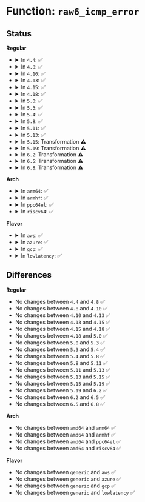 # Function: <code>raw6_icmp_error</code>

## Status
<b>Regular</b>
<ul>
<li>
<details>
<summary>In <code>4.4</code>: ✅</summary>

```c
void raw6_icmp_error(struct sk_buff *skb, int nexthdr, u8 type, u8 code, int inner_offset, __be32 info);
```

**Collision:** Unique Global

**Inline:** No

**Transformation:** False

**Instances:**

```
In net/ipv6/raw.c (ffffffff817e69b0)
Location: net/ipv6/raw.c:359
Inline: False
Direct callers:
  - net/ipv6/icmp.c:icmpv6_notify
```
**Symbols:**

```
ffffffff817e69b0-ffffffff817e6baf: raw6_icmp_error (STB_GLOBAL)
```
</details>
</li>
<li>
<details>
<summary>In <code>4.8</code>: ✅</summary>

```c
void raw6_icmp_error(struct sk_buff *skb, int nexthdr, u8 type, u8 code, int inner_offset, __be32 info);
```

**Collision:** Unique Global

**Inline:** No

**Transformation:** False

**Instances:**

```
In net/ipv6/raw.c (ffffffff81854d30)
Location: net/ipv6/raw.c:359
Inline: False
Direct callers:
  - net/ipv6/icmp.c:icmpv6_notify
```
**Symbols:**

```
ffffffff81854d30-ffffffff81854f4b: raw6_icmp_error (STB_GLOBAL)
```
</details>
</li>
<li>
<details>
<summary>In <code>4.10</code>: ✅</summary>

```c
void raw6_icmp_error(struct sk_buff *skb, int nexthdr, u8 type, u8 code, int inner_offset, __be32 info);
```

**Collision:** Unique Global

**Inline:** No

**Transformation:** False

**Instances:**

```
In net/ipv6/raw.c (ffffffff81886aa0)
Location: net/ipv6/raw.c:361
Inline: False
Direct callers:
  - net/ipv6/icmp.c:icmpv6_notify
```
**Symbols:**

```
ffffffff81886aa0-ffffffff81886cbb: raw6_icmp_error (STB_GLOBAL)
```
</details>
</li>
<li>
<details>
<summary>In <code>4.13</code>: ✅</summary>

```c
void raw6_icmp_error(struct sk_buff *skb, int nexthdr, u8 type, u8 code, int inner_offset, __be32 info);
```

**Collision:** Unique Global

**Inline:** No

**Transformation:** False

**Instances:**

```
In net/ipv6/raw.c (ffffffff818acfd0)
Location: net/ipv6/raw.c:361
Inline: False
Direct callers:
  - net/ipv6/icmp.c:icmpv6_notify
```
**Symbols:**

```
ffffffff818acfd0-ffffffff818ad1d7: raw6_icmp_error (STB_GLOBAL)
```
</details>
</li>
<li>
<details>
<summary>In <code>4.15</code>: ✅</summary>

```c
void raw6_icmp_error(struct sk_buff *skb, int nexthdr, u8 type, u8 code, int inner_offset, __be32 info);
```

**Collision:** Unique Global

**Inline:** No

**Transformation:** False

**Instances:**

```
In net/ipv6/raw.c (ffffffff8192fbe0)
Location: net/ipv6/raw.c:364
Inline: False
Direct callers:
  - net/ipv6/icmp.c:icmpv6_notify
```
**Symbols:**

```
ffffffff8192fbe0-ffffffff8192fdef: raw6_icmp_error (STB_GLOBAL)
```
</details>
</li>
<li>
<details>
<summary>In <code>4.18</code>: ✅</summary>

```c
void raw6_icmp_error(struct sk_buff *skb, int nexthdr, u8 type, u8 code, int inner_offset, __be32 info);
```

**Collision:** Unique Global

**Inline:** No

**Transformation:** False

**Instances:**

```
In net/ipv6/raw.c (ffffffff81988880)
Location: net/ipv6/raw.c:364
Inline: False
Direct callers:
  - net/ipv6/icmp.c:icmpv6_notify
```
**Symbols:**

```
ffffffff81988880-ffffffff81988a9b: raw6_icmp_error (STB_GLOBAL)
```
</details>
</li>
<li>
<details>
<summary>In <code>5.0</code>: ✅</summary>

```c
void raw6_icmp_error(struct sk_buff *skb, int nexthdr, u8 type, u8 code, int inner_offset, __be32 info);
```

**Collision:** Unique Global

**Inline:** No

**Transformation:** False

**Instances:**

```
In net/ipv6/raw.c (ffffffff819bf1f0)
Location: net/ipv6/raw.c:363
Inline: False
Direct callers:
  - net/ipv6/icmp.c:icmpv6_notify
```
**Symbols:**

```
ffffffff819bf1f0-ffffffff819bf400: raw6_icmp_error (STB_GLOBAL)
```
</details>
</li>
<li>
<details>
<summary>In <code>5.3</code>: ✅</summary>

```c
void raw6_icmp_error(struct sk_buff *skb, int nexthdr, u8 type, u8 code, int inner_offset, __be32 info);
```

**Collision:** Unique Global

**Inline:** No

**Transformation:** False

**Instances:**

```
In net/ipv6/raw.c (ffffffff81a2de30)
Location: net/ipv6/raw.c:361
Inline: False
Direct callers:
  - net/ipv6/icmp.c:icmpv6_notify
```
**Symbols:**

```
ffffffff81a2de30-ffffffff81a2e044: raw6_icmp_error (STB_GLOBAL)
```
</details>
</li>
<li>
<details>
<summary>In <code>5.4</code>: ✅</summary>

```c
void raw6_icmp_error(struct sk_buff *skb, int nexthdr, u8 type, u8 code, int inner_offset, __be32 info);
```

**Collision:** Unique Global

**Inline:** No

**Transformation:** False

**Instances:**

```
In net/ipv6/raw.c (ffffffff81a649a0)
Location: net/ipv6/raw.c:361
Inline: False
Direct callers:
  - net/ipv6/icmp.c:icmpv6_notify
```
**Symbols:**

```
ffffffff81a649a0-ffffffff81a64bb4: raw6_icmp_error (STB_GLOBAL)
```
</details>
</li>
<li>
<details>
<summary>In <code>5.8</code>: ✅</summary>

```c
void raw6_icmp_error(struct sk_buff *skb, int nexthdr, u8 type, u8 code, int inner_offset, __be32 info);
```

**Collision:** Unique Global

**Inline:** No

**Transformation:** False

**Instances:**

```
In net/ipv6/raw.c (ffffffff81b5d2f0)
Location: net/ipv6/raw.c:361
Inline: False
Direct callers:
  - net/ipv6/icmp.c:icmpv6_notify
```
**Symbols:**

```
ffffffff81b5d2f0-ffffffff81b5d4fc: raw6_icmp_error (STB_GLOBAL)
```
</details>
</li>
<li>
<details>
<summary>In <code>5.11</code>: ✅</summary>

```c
void raw6_icmp_error(struct sk_buff *skb, int nexthdr, u8 type, u8 code, int inner_offset, __be32 info);
```

**Collision:** Unique Global

**Inline:** No

**Transformation:** False

**Instances:**

```
In net/ipv6/raw.c (ffffffff81b6bae0)
Location: net/ipv6/raw.c:361
Inline: False
Direct callers:
  - net/ipv6/icmp.c:icmpv6_notify
```
**Symbols:**

```
ffffffff81b6bae0-ffffffff81b6bcec: raw6_icmp_error (STB_GLOBAL)
```
</details>
</li>
<li>
<details>
<summary>In <code>5.13</code>: ✅</summary>

```c
void raw6_icmp_error(struct sk_buff *skb, int nexthdr, u8 type, u8 code, int inner_offset, __be32 info);
```

**Collision:** Unique Global

**Inline:** No

**Transformation:** False

**Instances:**

```
In net/ipv6/raw.c (ffffffff81b59e00)
Location: net/ipv6/raw.c:361
Inline: False
Direct callers:
  - net/ipv6/icmp.c:icmpv6_notify
```
**Symbols:**

```
ffffffff81b59e00-ffffffff81b5a00c: raw6_icmp_error (STB_GLOBAL)
```
</details>
</li>
<li>
<details>
<summary>In <code>5.15</code>: Transformation ⚠️</summary>

```c
void raw6_icmp_error(struct sk_buff *skb, int nexthdr, u8 type, u8 code, int inner_offset, __be32 info);
```

**Collision:** Unique Global

**Inline:** No

**Transformation:** True

**Instances:**

```
In net/ipv6/raw.c (0)
Location: net/ipv6/raw.c:361
Inline: False
Direct callers:
  - net/ipv6/icmp.c:icmpv6_notify
```
**Symbols:**

```
ffffffff81d408b6-ffffffff81d408d6: raw6_icmp_error.cold (STB_LOCAL)
ffffffff81c21470-ffffffff81c2167e: raw6_icmp_error (STB_GLOBAL)
```
</details>
</li>
<li>
<details>
<summary>In <code>5.19</code>: Transformation ⚠️</summary>

```c
void raw6_icmp_error(struct sk_buff *skb, int nexthdr, u8 type, u8 code, int inner_offset, __be32 info);
```

**Collision:** Unique Global

**Inline:** No

**Transformation:** True

**Instances:**

```
In net/ipv6/raw.c (0)
Location: net/ipv6/raw.c:332
Inline: False
Direct callers:
  - net/ipv6/icmp.c:icmpv6_notify
```
**Symbols:**

```
ffffffff81f0d2ae-ffffffff81f0d2ce: raw6_icmp_error.cold (STB_LOCAL)
ffffffff81dbe330-ffffffff81dbe529: raw6_icmp_error (STB_GLOBAL)
```
</details>
</li>
<li>
<details>
<summary>In <code>6.2</code>: Transformation ⚠️</summary>

```c
void raw6_icmp_error(struct sk_buff *skb, int nexthdr, u8 type, u8 code, int inner_offset, __be32 info);
```

**Collision:** Unique Global

**Inline:** No

**Transformation:** True

**Instances:**

```
In net/ipv6/raw.c (0)
Location: net/ipv6/raw.c:332
Inline: False
Direct callers:
  - net/ipv6/icmp.c:icmpv6_notify
```
**Symbols:**

```
ffffffff820b4720-ffffffff820b4740: raw6_icmp_error.cold (STB_LOCAL)
ffffffff81f8e890-ffffffff81f8ea89: raw6_icmp_error (STB_GLOBAL)
```
</details>
</li>
<li>
<details>
<summary>In <code>6.5</code>: Transformation ⚠️</summary>

```c
void raw6_icmp_error(struct sk_buff *skb, int nexthdr, u8 type, u8 code, int inner_offset, __be32 info);
```

**Collision:** Unique Global

**Inline:** No

**Transformation:** True

**Instances:**

```
In net/ipv6/raw.c (0)
Location: net/ipv6/raw.c:329
Inline: False
Direct callers:
  - net/ipv6/icmp.c:icmpv6_notify
```
**Symbols:**

```
ffffffff821357aa-ffffffff821357c3: raw6_icmp_error.cold (STB_LOCAL)
ffffffff81fef060-ffffffff81fef280: raw6_icmp_error (STB_GLOBAL)
```
</details>
</li>
<li>
<details>
<summary>In <code>6.8</code>: Transformation ⚠️</summary>

```c
void raw6_icmp_error(struct sk_buff *skb, int nexthdr, u8 type, u8 code, int inner_offset, __be32 info);
```

**Collision:** Unique Global

**Inline:** No

**Transformation:** True

**Instances:**

```
In net/ipv6/raw.c (0)
Location: net/ipv6/raw.c:329
Inline: False
Direct callers:
  - net/ipv6/icmp.c:icmpv6_notify
```
**Symbols:**

```
ffffffff82217285-ffffffff8221729e: raw6_icmp_error.cold (STB_LOCAL)
ffffffff820bcc30-ffffffff820bce57: raw6_icmp_error (STB_GLOBAL)
```
</details>
</li>
</ul>
<b>Arch</b>
<ul>
<li>
<details>
<summary>In <code>arm64</code>: ✅</summary>

```c
void raw6_icmp_error(struct sk_buff *skb, int nexthdr, u8 type, u8 code, int inner_offset, __be32 info);
```

**Collision:** Unique Global

**Inline:** No

**Transformation:** False

**Instances:**

```
In net/ipv6/raw.c (ffff800010d2a7f8)
Location: net/ipv6/raw.c:361
Inline: False
Direct callers:
  - net/ipv6/icmp.c:icmpv6_notify
```
**Symbols:**

```
ffff800010d2a7f8-ffff800010d2aadc: raw6_icmp_error (STB_GLOBAL)
```
</details>
</li>
<li>
<details>
<summary>In <code>armhf</code>: ✅</summary>

```c
void raw6_icmp_error(struct sk_buff *skb, int nexthdr, u8 type, u8 code, int inner_offset, __be32 info);
```

**Collision:** Unique Global

**Inline:** No

**Transformation:** False

**Instances:**

```
In net/ipv6/raw.c (c0e2e804)
Location: net/ipv6/raw.c:361
Inline: False
Direct callers:
  - net/ipv6/icmp.c:icmpv6_notify
```
**Symbols:**

```
c0e2e804-c0e2ea30: raw6_icmp_error (STB_GLOBAL)
```
</details>
</li>
<li>
<details>
<summary>In <code>ppc64el</code>: ✅</summary>

```c
void raw6_icmp_error(struct sk_buff *skb, int nexthdr, u8 type, u8 code, int inner_offset, __be32 info);
```

**Collision:** Unique Global

**Inline:** No

**Transformation:** False

**Instances:**

```
In net/ipv6/raw.c (c000000000e5ba20)
Location: net/ipv6/raw.c:361
Inline: False
Direct callers:
  - net/ipv6/icmp.c:icmpv6_notify
```
**Symbols:**

```
c000000000e5ba20-c000000000e5bd30: raw6_icmp_error (STB_GLOBAL)
```
</details>
</li>
<li>
<details>
<summary>In <code>riscv64</code>: ✅</summary>

```c
void raw6_icmp_error(struct sk_buff *skb, int nexthdr, u8 type, u8 code, int inner_offset, __be32 info);
```

**Collision:** Unique Global

**Inline:** No

**Transformation:** False

**Instances:**

```
In net/ipv6/raw.c (ffffffe00086af56)
Location: net/ipv6/raw.c:361
Inline: False
Direct callers:
  - net/ipv6/icmp.c:icmpv6_notify
```
**Symbols:**

```
ffffffe00086af56-ffffffe00086b14c: raw6_icmp_error (STB_GLOBAL)
```
</details>
</li>
</ul>
<b>Flavor</b>
<ul>
<li>
<details>
<summary>In <code>aws</code>: ✅</summary>

```c
void raw6_icmp_error(struct sk_buff *skb, int nexthdr, u8 type, u8 code, int inner_offset, __be32 info);
```

**Collision:** Unique Global

**Inline:** No

**Transformation:** False

**Instances:**

```
In net/ipv6/raw.c (ffffffff81a04030)
Location: net/ipv6/raw.c:361
Inline: False
Direct callers:
  - net/ipv6/icmp.c:icmpv6_notify
```
**Symbols:**

```
ffffffff81a04030-ffffffff81a04244: raw6_icmp_error (STB_GLOBAL)
```
</details>
</li>
<li>
<details>
<summary>In <code>azure</code>: ✅</summary>

```c
void raw6_icmp_error(struct sk_buff *skb, int nexthdr, u8 type, u8 code, int inner_offset, __be32 info);
```

**Collision:** Unique Global

**Inline:** No

**Transformation:** False

**Instances:**

```
In net/ipv6/raw.c (ffffffff819c0df0)
Location: net/ipv6/raw.c:361
Inline: False
Direct callers:
  - net/ipv6/icmp.c:icmpv6_notify
```
**Symbols:**

```
ffffffff819c0df0-ffffffff819c1004: raw6_icmp_error (STB_GLOBAL)
```
</details>
</li>
<li>
<details>
<summary>In <code>gcp</code>: ✅</summary>

```c
void raw6_icmp_error(struct sk_buff *skb, int nexthdr, u8 type, u8 code, int inner_offset, __be32 info);
```

**Collision:** Unique Global

**Inline:** No

**Transformation:** False

**Instances:**

```
In net/ipv6/raw.c (ffffffff81a6eab0)
Location: net/ipv6/raw.c:361
Inline: False
Direct callers:
  - net/ipv6/icmp.c:icmpv6_notify
```
**Symbols:**

```
ffffffff81a6eab0-ffffffff81a6ecc4: raw6_icmp_error (STB_GLOBAL)
```
</details>
</li>
<li>
<details>
<summary>In <code>lowlatency</code>: ✅</summary>

```c
void raw6_icmp_error(struct sk_buff *skb, int nexthdr, u8 type, u8 code, int inner_offset, __be32 info);
```

**Collision:** Unique Global

**Inline:** No

**Transformation:** False

**Instances:**

```
In net/ipv6/raw.c (ffffffff81a7b0e0)
Location: net/ipv6/raw.c:361
Inline: False
Direct callers:
  - net/ipv6/icmp.c:icmpv6_notify
```
**Symbols:**

```
ffffffff81a7b0e0-ffffffff81a7b2f3: raw6_icmp_error (STB_GLOBAL)
```
</details>
</li>
</ul>

## Differences
<b>Regular</b>
<ul>
<li>
No changes between <code>4.4</code> and <code>4.8</code> ✅
</li>
<li>
No changes between <code>4.8</code> and <code>4.10</code> ✅
</li>
<li>
No changes between <code>4.10</code> and <code>4.13</code> ✅
</li>
<li>
No changes between <code>4.13</code> and <code>4.15</code> ✅
</li>
<li>
No changes between <code>4.15</code> and <code>4.18</code> ✅
</li>
<li>
No changes between <code>4.18</code> and <code>5.0</code> ✅
</li>
<li>
No changes between <code>5.0</code> and <code>5.3</code> ✅
</li>
<li>
No changes between <code>5.3</code> and <code>5.4</code> ✅
</li>
<li>
No changes between <code>5.4</code> and <code>5.8</code> ✅
</li>
<li>
No changes between <code>5.8</code> and <code>5.11</code> ✅
</li>
<li>
No changes between <code>5.11</code> and <code>5.13</code> ✅
</li>
<li>
No changes between <code>5.13</code> and <code>5.15</code> ✅
</li>
<li>
No changes between <code>5.15</code> and <code>5.19</code> ✅
</li>
<li>
No changes between <code>5.19</code> and <code>6.2</code> ✅
</li>
<li>
No changes between <code>6.2</code> and <code>6.5</code> ✅
</li>
<li>
No changes between <code>6.5</code> and <code>6.8</code> ✅
</li>
</ul>
<b>Arch</b>
<ul>
<li>
No changes between <code>amd64</code> and <code>arm64</code> ✅
</li>
<li>
No changes between <code>amd64</code> and <code>armhf</code> ✅
</li>
<li>
No changes between <code>amd64</code> and <code>ppc64el</code> ✅
</li>
<li>
No changes between <code>amd64</code> and <code>riscv64</code> ✅
</li>
</ul>
<b>Flavor</b>
<ul>
<li>
No changes between <code>generic</code> and <code>aws</code> ✅
</li>
<li>
No changes between <code>generic</code> and <code>azure</code> ✅
</li>
<li>
No changes between <code>generic</code> and <code>gcp</code> ✅
</li>
<li>
No changes between <code>generic</code> and <code>lowlatency</code> ✅
</li>
</ul>
